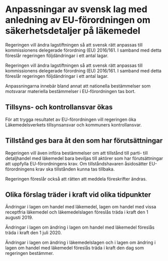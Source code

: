 # Anpassningar av svensk lag med anledning av EU-förordningen om säkerhetsdetaljer på läkemedel

Regeringen vill ändra lagstiftningen så att svensk rätt anpassas till kommissionens delegerade förordning (EU) 2016/161. I samband med detta föreslår regeringen följdändringar i ett antal lagar.

Regeringen vill ändra lagstiftningen så att svensk rätt anpassas till kommissionens delegerade förordning (EU) 2016/161. I samband med detta föreslår regeringen följdändringar i ett antal lagar.

Anpassningarna innebär bland annat att nationella bestämmelser som motsvarar materiella bestämmelser i EU-förordningen tas bort.

## Tillsyns- och kontrollansvar ökas

För att trygga resultatet av EU-förordningen vill regeringen öka Läkemedelsverkets tillsynsansvar och kommuners kontrollansvar.

## Tillstånd ges bara åt den som har förutsättningar

Regeringen vill även införa bestämmelser om att tillstånd till parti- till detaljhandel med läkemedel bara beviljas till aktörer som har förutsättningar att uppfylla EU-förordningens krav. Om tillståndshavaren åsidosätter EU-förordningens krav ska tillstånden kunna tas tillbaka.

Regeringen föreslår också att rätten att meddela föreskrifter ändras.

## Olika förslag träder i kraft vid olika tidpunkter

Ändringar i lagen om handel med läkemedel, lagen om handel med vissa receptfria läkemedel och läkemedelslagen föreslås träda i kraft den 1 augusti 2019.

Ändringar i lagen om ändring i lagen om handel med läkemedel föreslås träda i kraft den 1 juli 2020.

Ändringar i lagen om ändring i läkemedelslagen och i lagen om ändring i lagen om handel med läkemedel föreslås träda i kraft den dag som regeringen bestämmer.
